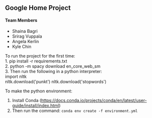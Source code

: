 ## Google Home Project
#### Team Members
- Shaina Bagri
- Srirag Vuppala
- Angela Kerlin
- Kyle Chin

To run the project for the first time:\
    1. pip install -r requirements.txt\
    2. python -m spacy download en_core_web_sm\
    3. Then run the following in a python interpreter:\
         import nltk\
         nltk.download('punkt')
         nltk.download('stopwords')

To make the python environment:
1. Install Conda (https://docs.conda.io/projects/conda/en/latest/user-guide/install/index.html)
2. Then run the command:
`conda env create -f environment.yml`
